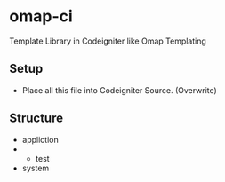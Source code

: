omap-ci
=======

Template Library in Codeigniter like Omap Templating

## Setup
* Place all this file into Codeigniter Source. (Overwrite)

## Structure
* appliction
* * test  
* system